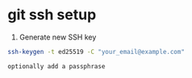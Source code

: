 # git ssh setup

1. Generate new SSH key

```bash 
ssh-keygen -t ed25519 -C "your_email@example.com"
```

	optionally add a passphrase

